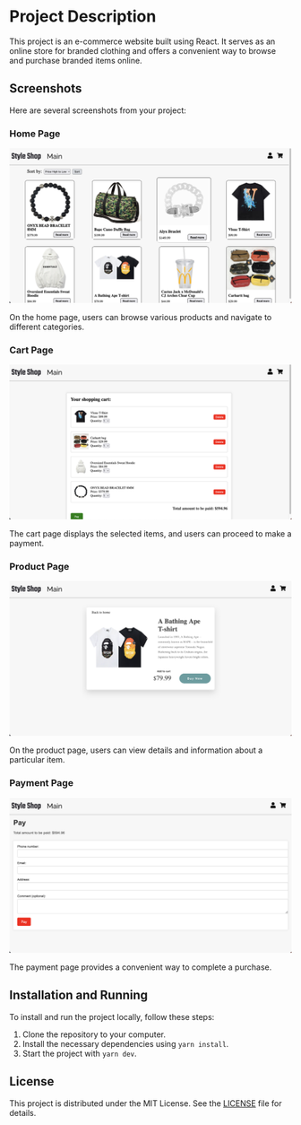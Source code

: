 # Project Description

This project is an e-commerce website built using React. It serves as an online store for branded clothing and offers a convenient way to browse and purchase branded items online.

## Screenshots

Here are several screenshots from your project:

### Home Page

![Home Page](https://github.com/stilist1/Style_Shop_React/blob/master/%20Portfolio_Photo/Shop_Screen.png)

On the home page, users can browse various products and navigate to different categories.

### Cart Page

![Cart Page](https://github.com/stilist1/Style_Shop_React/blob/master/%20Portfolio_Photo/Cart_Screen.png)

The cart page displays the selected items, and users can proceed to make a payment.

### Product Page

![Product Page](https://github.com/stilist1/Style_Shop_React/blob/master/%20Portfolio_Photo/Ithem_Screen.png)

On the product page, users can view details and information about a particular item.

### Payment Page

![Payment Page](https://github.com/stilist1/Style_Shop_React/blob/master/%20Portfolio_Photo/Pay_Screen.png)

The payment page provides a convenient way to complete a purchase.

## Installation and Running

To install and run the project locally, follow these steps:

1. Clone the repository to your computer.
2. Install the necessary dependencies using `yarn install`.
3. Start the project with `yarn dev`.

## License

This project is distributed under the MIT License. See the [LICENSE](LICENSE) file for details.
